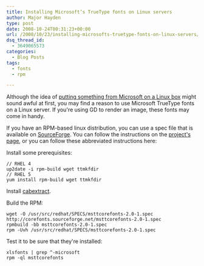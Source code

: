 ```yaml
---
title: Installing Microsoft’s TrueType fonts on Linux servers
author: Major Hayden
type: post
date: 2008-10-24T00:31:23+00:00
url: /2008/10/23/installing-microsofts-truetype-fonts-on-linux-servers/
dsq_thread_id:
  - 3649065573
categories:
  - Blog Posts
tags:
  - fonts
  - rpm

---
```

Although the idea of [putting something from Microsoft on a Linux box][1] might sound awful at first, you may find a reason to use Microsoft TrueType fonts on a Linux server. If you're using GD to render an image, these fonts may come in handy.

If you have an RPM-based linux distribution, you can use a spec file that is available on [SourceForge][2]. You can follow the instructions on the [project's page][2], or you can follow these abbreviated instructions here:

Install some prerequisites:

```
// RHEL 4
up2date -i rpm-build wget ttmkfdir
// RHEL 5
yum install rpm-build wget ttmkfdir
```


Install [cabextract][3].

Build the RPM:

```
wget -O /usr/src/redhat/SPECS/msttcorefonts-2.0-1.spec http://corefonts.sourceforge.net/msttcorefonts-2.0-1.spec
rpmbuild -bb msttcorefonts-2.0-1.spec
rpm -Uvh /usr/src/redhat/SPECS/msttcorefonts-2.0-1.spec
```


Test it to be sure that they're installed:

```
xlsfonts | grep ^-microsoft
rpm -ql msttcorefonts
```


 [1]: http://www.rtr.com/fpsupport/
 [2]: http://corefonts.sourceforge.net/
 [3]: http://rpmfind.net/linux/rpm2html/search.php?query=cabextract&submit=Search+...
